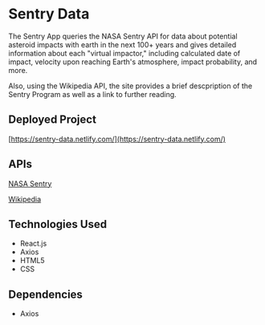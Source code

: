 # Sentry Data

The Sentry App queries the NASA Sentry API for data about potential asteroid impacts with earth in the next 100+ years and gives detailed information about each "virtual impactor," including calculated date of impact, velocity upon reaching Earth's atmosphere, impact probability, and more. 

Also, using the Wikipedia API, the site provides a brief descpription of the Sentry Program as well as a link to further reading.

## Deployed Project
[https://sentry-data.netlify.com/](https://sentry-data.netlify.com/)

## APIs
[NASA Sentry](https://ssd-api.jpl.nasa.gov/sentry.api)

[Wikipedia](https://en.wikipedia.org/api/rest_v1/page/summary/Sentry_(monitoring_system))

## Technologies Used
- React.js
- Axios
- HTML5
- CSS

## Dependencies
- Axios
